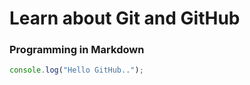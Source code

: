 # Learn about Git and GitHub

### Programming in Markdown

```javascript
console.log("Hello GitHub..");
```
